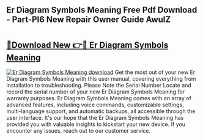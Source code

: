 ## Er Diagram Symbols Meaning Free Pdf Download - Part-PI6 New Repair Owner Guide AwulZ

# <h2><a href="http://dfj4jqv.blite.top/?on=Er+Diagram+Symbols+Meaning">🔗Download New 👉🔴 Er Diagram Symbols Meaning</a></h2>

[![Er Diagram Symbols Meaning download](https://i.imgur.com/lujVjoI.png)](http://dfj4jqv.blite.top/?on=Er+Diagram+Symbols+Meaning)
Get the most out of your new Er Diagram Symbols Meaning with this user manual, covering everything from installation to troubleshooting. Please Note the Serial Number Locate and record the serial number of your new Er Diagram Symbols Meaning for warranty purposes. Er Diagram Symbols Meaning comes with an array of advanced features, including voice commands, customizable settings, multi-language support, and automatic backups, all accessible through the user interface. It's our hope that the Er Diagram Symbols Meaning has provided you with valuable insights to kickstart your new device. If you encounter any issues, reach out to our customer service.
